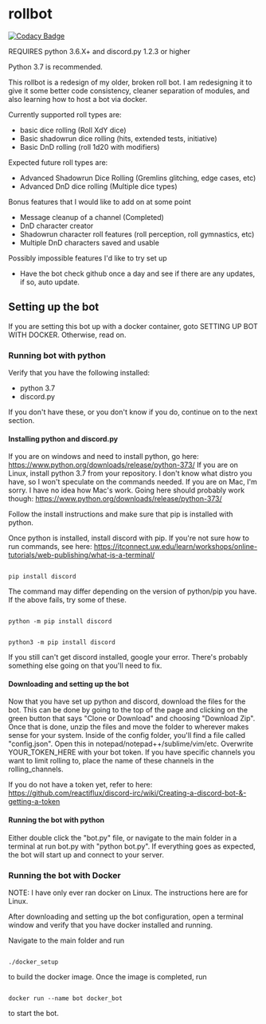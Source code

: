 # rollbot

[![Codacy Badge](https://api.codacy.com/project/badge/Grade/c18a361a7f2f4d209a4b24a2f3eb1f50)](https://app.codacy.com/app/ephreal/rollbot?utm_source=github.com&utm_medium=referral&utm_content=ephreal/rollbot&utm_campaign=Badge_Grade_Dashboard)

REQUIRES python 3.6.X+ and discord.py 1.2.3 or higher

Python 3.7 is recommended.

This rollbot is a redesign of my older, broken roll bot. I am redesigning it to give it some better code consistency, cleaner separation of modules, and also learning how to host a bot via docker.

Currently supported roll types are:
* basic dice rolling (Roll XdY dice)
* Basic shadowrun dice rolling (hits, extended tests, initiative)
* Basic DnD rolling (roll 1d20 with modifiers)

Expected future roll types are:
* Advanced Shadowrun Dice Rolling (Gremlins glitching, edge cases, etc)
* Advanced DnD dice rolling (Multiple dice types)

Bonus features that I would like to add on at some point
* Message cleanup of a channel (Completed)
* DnD character creator
* Shadowrun character roll features (roll perception, roll gymnastics, etc)
* Multiple DnD characters saved and usable

Possibly impossible features I'd like to try set up
* Have the bot check github once a day and see if there are any updates, if so, auto update.

## Setting up the bot

If you are setting this bot up with a docker container, goto SETTING UP BOT WITH DOCKER. Otherwise, read on.

### Running bot with python

Verify that you have the following installed:
* python 3.7
* discord.py

If you don't have these, or you don't know if you do, continue on to the next section.

#### Installing python and discord.py

If you are on windows and need to install python, go here: <https://www.python.org/downloads/release/python-373/>
If you are on Linux, install python 3.7 from your repository. I don't know what distro you have, so I won't speculate on the commands needed.
If you are on Mac, I'm sorry. I have no idea how Mac's work. Going here should probably work though: <https://www.python.org/downloads/release/python-373/>

Follow the install instructions and make sure that pip is installed with python.

Once python is installed, install discord with pip. If you're not sure how to run commands, see here: <https://itconnect.uw.edu/learn/workshops/online-tutorials/web-publishing/what-is-a-terminal/>

<code>
pip install discord
</code>

The command may differ depending on the version of python/pip you have. If the above fails, try some of these.

<code>
python -m pip install discord

python3 -m pip install discord
</code>

If you still can't get discord installed, google your error. There's probably something else going on that you'll need to fix.

#### Downloading and setting up the bot

Now that you have set up python and discord, download the files for the bot. This can be done by going to the top of the page and clicking on the green button that says "Clone or Download" and choosing "Download Zip". Once that is done, unzip the files and move the folder to wherever makes sense for your system. Inside of the config folder, you'll find a file called "config.json". Open this in notepad/notepad++/sublime/vim/etc. Overwrite YOUR\_TOKEN\_HERE with your bot token. If you have specific channels you want to limit rolling to, place the name of these channels in the rolling_channels.

If you do not have a token yet, refer to here: <https://github.com/reactiflux/discord-irc/wiki/Creating-a-discord-bot-&-getting-a-token>

#### Running the bot with python

Either double click the "bot.py" file, or navigate to the main folder in a terminal at run bot.py with "python bot.py". If everything goes as expected, the bot will start up and connect to your server.

### Running the bot with Docker

NOTE: I have only ever ran docker on Linux. The instructions here are for Linux.

After downloading and setting up the bot configuration, open a terminal window and verify that you have docker installed and running.

Navigate to the main folder and run

<code>
./docker_setup
</code>

to build the docker image. Once the image is completed, run

<code>
docker run --name bot docker_bot
</code>

to start the bot.
